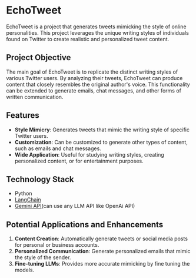 # EchoTweet

EchoTweet is a project that generates tweets mimicking the style of online personalities. This project leverages the unique writing styles of individuals found on Twitter to create realistic and personalized tweet content.

## Project Objective

The main goal of EchoTweet is to replicate the distinct writing styles of various Twitter users. By analyzing their tweets, EchoTweet can produce content that closely resembles the original author's voice. This functionality can be extended to generate emails, chat messages, and other forms of written communication.

## Features
- **Style Mimicry**: Generates tweets that mimic the writing style of specific Twitter users.
- **Customization**: Can be customized to generate other types of content, such as emails and chat messages.
- **Wide Application**: Useful for studying writing styles, creating personalized content, or for entertainment purposes.

## Technology Stack
- Python
- [LangChain](https://python.langchain.com/v0.2/docs/introduction/)
- [Gemini API](https://ai.google.dev/gemini-api)(can use any LLM API like OpenAi API)

## Potential Applications and Enhancements
1. **Content Creation**: Automatically generate tweets or social media posts for personal or business accounts.
2. **Personalized Communication**: Generate personalized emails that mimic the style of the sender.
3. **Fine-tuning LLMs**: Provides more accurate mimicking by fine tuning the models.

